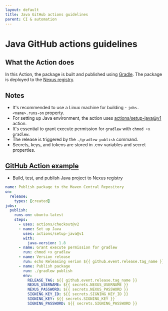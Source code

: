 ```yaml
---
layout: default
title: Java GitHub actions guidelines
parent: CI & automation
---
```


# Java GitHub actions guidelines

## What the Action does
In this Action, the package is built and published using [Gradle](https://gradle.org/). The package is deployed to the [Nexus registry](https://www.sonatype.com/products/repository-oss).

## Notes
- It's recommended to use a Linux machine for building - `jobs.<name>.runs-on` property.
- For setting up Java environment, the action uses [actions/setup-java@v1](https://github.com/actions/setup-java) action.
- It's essential to grant execute permission for `gradlew` with `chmod +x gradlew`.
- The release is triggered by the `./gradlew publish` command.
- Secrets, keys, and tokens are stored in .env variables and secret properties.

## [GitHub Action example](https://github.com/kontent-ai/kontent-ai-java-packages/blob/master/.github/workflows/publish.yml)
- Build, test, and publish Java project to Nexus registry
```yaml
name: Publish package to the Maven Central Repository
on:
  release:
    types: [created]
jobs:
  publish:
    runs-on: ubuntu-latest
    steps:
      - uses: actions/checkout@v2
      - name: Set up Java
        uses: actions/setup-java@v1
        with:
          java-version: 1.8
      - name: Grant execute permission for gradlew
        run: chmod +x gradlew
      - name: Version release
        run: echo Releasing verion ${{ github.event.release.tag_name }}
      - name: Publish package
        run: ./gradlew publish
        env:
          RELEASE_TAG: ${{ github.event.release.tag_name }}
          NEXUS_USERNAME: ${{ secrets.NEXUS_USERNAME }}
          NEXUS_PASSWORD: ${{ secrets.NEXUS_PASSWORD }}
          SIGNING_KEY_ID: ${{ secrets.SIGNING_KEY_ID }}
          SIGNING_KEY: ${{ secrets.SIGNING_KEY }}
          SIGNING_PASSWORD: ${{ secrets.SIGNING_PASSWORD }}
```